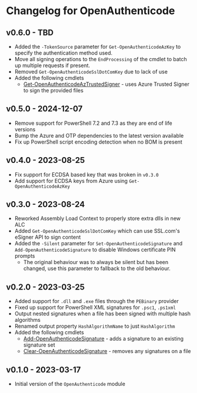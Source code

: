 # Changelog for OpenAuthenticode

## v0.6.0 - TBD

* Added the `-TokenSource` parameter for `Get-OpenAuthenticodeAzKey` to specify the authentication method used.
* Move all signing operations to the `EndProcessing` of the cmdlet to batch up multiple requests if present.
* Removed `Get-OpenAuthenticodeSslDotComKey` due to lack of use
* Added the following cmdlets
  * [Get-OpenAuthenticodeAzTrustedSigner](./docs/en-US/Get-OpenAuthenticodeAzTrustedSigner.md) - uses Azure Trusted Signer to sign the provided files

## v0.5.0 - 2024-12-07

* Remove support for PowerShell 7.2 and 7.3 as they are end of life versions
* Bump the Azure and OTP dependencies to the latest version available
* Fix up PowerShell script encoding detection when no BOM is present

## v0.4.0 - 2023-08-25

* Fix support for ECDSA based key that was broken in `v0.3.0`
* Add support for ECDSA keys from Azure using `Get-OpenAuthenticodeAzKey`

## v0.3.0 - 2023-08-24

* Reworked Assembly Load Context to properly store extra dlls in new ALC
* Added `Get-OpenAuthenticodeSslDotComKey` which can use SSL.com's eSigner API to sign content
* Added the `-Silent` parameter for `Set-OpenAuthenticodeSignature` and `Add-OpenAuthenticodeSignature` to disable Windows certificate PIN prompts
  * The original behaviour was to always be silent but has been changed, use this parameter to fallback to the old behaviour.

## v0.2.0 - 2023-03-25

* Added support for `.dll` and `.exe` files through the `PEBinary` provider
* Fixed up support for PowerShell XML signatures for `.psc1`, `.ps1xml`
* Output nested signatures when a file has been signed with multiple hash algorithms
* Renamed output property `HashAlgorithmName` to just `HashAlgorithm`
* Added the following cmdlets
  * [Add-OpenAuthenticodeSignature](./docs/en-US/Add-OpenAuthenticodeSignature.md) - adds a signature to an existing signature set
  * [Clear-OpenAuthenticodeSignature](./docs/en-US/Clear-OpenAuthenticodeSignature.md) - removes any signatures on a file

## v0.1.0 - 2023-03-17

+ Initial version of the `OpenAuthenticode` module
